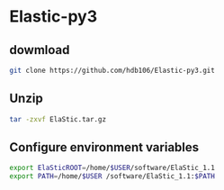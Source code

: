# Elastic-py3

## dowmload
```bash
git clone https://github.com/hdb106/Elastic-py3.git
```

## Unzip
```bash
tar -zxvf ElaStic.tar.gz
```

## Configure environment variables
```bash
export ElaSticROOT=/home/$USER/software/ElaStic_1.1
export PATH=/home/$USER /software/ElaStic_1.1:$PATH
```
